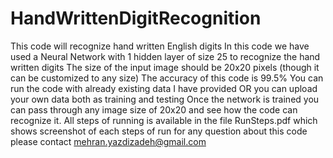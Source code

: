 # HandWrittenDigitRecognition
This code will recognize hand written English digits 
In this code we have used a Neural Network with 1 hidden layer of size 25 to recognize the hand written digits 
The size of the input image should be 20x20 pixels (though it can be customized to any size)
The accuracy of this code is 99.5% 
You can run the code with already existing data I have provided OR you can upload your own data both as training and testing
Once the network is trained you can pass through any image size of 20x20 and see how the code can recognize it.
All steps of running is available in the file RunSteps.pdf which shows screenshot of each steps of run
for any question about this code please contact mehran.yazdizadeh@gmail.com
